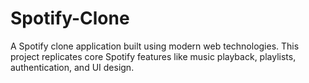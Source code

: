 # Spotify-Clone
A Spotify clone application built using modern web technologies. This project replicates core Spotify features like music playback, playlists, authentication, and UI design.

